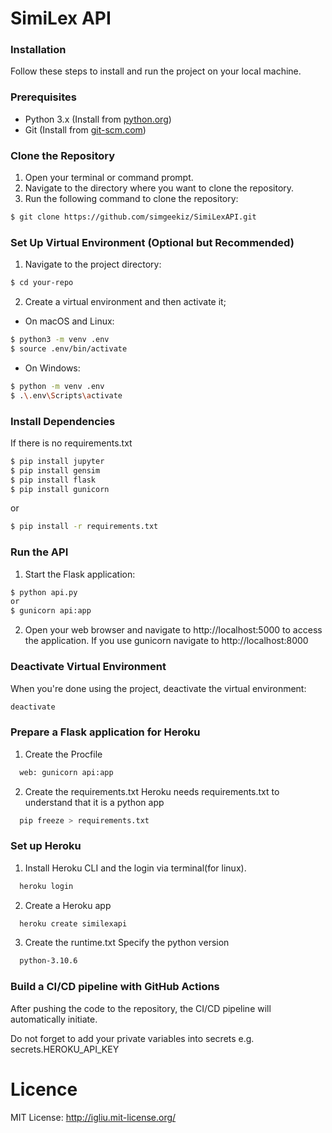 # SimiLex API 

### Installation
Follow these steps to install and run the project on your local machine.

### Prerequisites

- Python 3.x (Install from [python.org](https://www.python.org/downloads/))
- Git (Install from [git-scm.com](https://git-scm.com/downloads))

### Clone the Repository

1. Open your terminal or command prompt.
2. Navigate to the directory where you want to clone the repository.
3. Run the following command to clone the repository:

  ```bash
  $ git clone https://github.com/simgeekiz/SimiLexAPI.git
  ```

### Set Up Virtual Environment (Optional but Recommended)

1. Navigate to the project directory:

  ```bash
  $ cd your-repo
  ```

2. Create a virtual environment and then activate it;

  - On macOS and Linux:
  ```bash
  $ python3 -m venv .env
  $ source .env/bin/activate
  ```

  - On Windows:
  ```bash
  $ python -m venv .env
  $ .\.env\Scripts\activate
  ```

### Install Dependencies

If there is no requirements.txt
  ```bash
  $ pip install jupyter
  $ pip install gensim
  $ pip install flask
  $ pip install gunicorn
  ```
or 

  ```bash
  $ pip install -r requirements.txt
  ``` 


### Run the API 
1. Start the Flask application:
```bash
$ python api.py
or
$ gunicorn api:app
```

2. Open your web browser and navigate to http://localhost:5000 to access the application. If you use gunicorn navigate to http://localhost:8000

### Deactivate Virtual Environment

When you're done using the project, deactivate the virtual environment:
  ```bash
  deactivate
  ```

### Prepare a Flask application for Heroku
1. Create the Procfile
  ```bash
    web: gunicorn api:app
  ```
  
2. Create the requirements.txt 
  Heroku needs requirements.txt to understand that it is a python app
  
  ```bash
    pip freeze > requirements.txt
  ```

### Set up Heroku

1. Install Heroku CLI and the login via terminal(for linux).

  ```bash
    heroku login
  ```

2. Create a Heroku app

  ```bash
    heroku create similexapi
  ```

3. Create the runtime.txt
Specify the python version
  ```bash
    python-3.10.6
  ```
### Build a CI/CD pipeline with GitHub Actions

After pushing the code to the repository, the CI/CD pipeline will automatically initiate.

Do not forget to add your private variables into secrets
e.g. secrets.HEROKU_API_KEY

# Licence 
  MIT License: http://igliu.mit-license.org/
